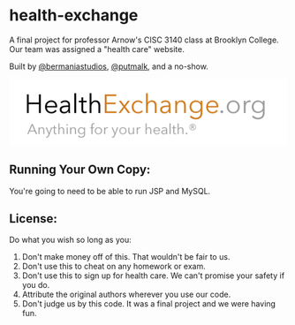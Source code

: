 health-exchange
===============

A final project for professor Arnow's CISC 3140 class at Brooklyn College. Our team was assigned a "health care" website. 

Built by [@bermaniastudios](http://twitter.com/bermaniastudios), [@putmalk](http://twitter.com/putmalk), and a no-show. 

![Health Exchange: Anything for your health](./source/images/logo.png)

Running Your Own Copy:
---

You're going to need to be able to run JSP and MySQL. 

License:
---

Do what you wish so long as you:

1. Don't make money off of this. That wouldn't be fair to us.
2. Don't use this to cheat on any homework or exam. 
3. Don't use this to sign up for health care. We can't promise your safety if you do.
4. Attribute the original authors wherever you use our code.
5. Don't judge us by this code. It was a final project and we were having fun.
